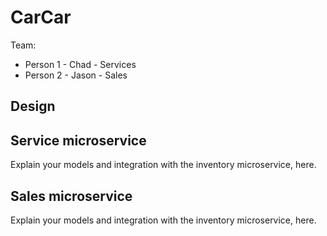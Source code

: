 # CarCar

Team:

* Person 1 - Chad - Services
* Person 2 - Jason - Sales

## Design

## Service microservice

Explain your models and integration with the inventory
microservice, here.

## Sales microservice

Explain your models and integration with the inventory
microservice, here.
